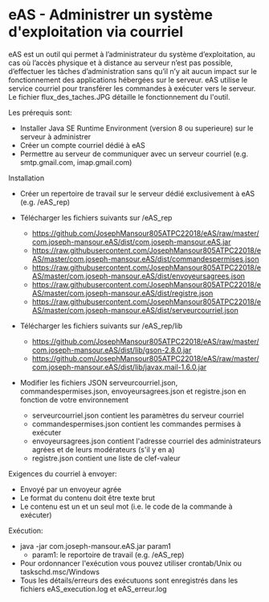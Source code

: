 # eAS - Administrer un système d'exploitation via courriel

eAS est un outil qui permet à l’administrateur du système d’exploitation, au cas où l’accès physique et à distance au serveur n’est pas possible, d’effectuer les tâches d’administration sans qu’il n’y ait aucun impact sur le fonctionnement des applications hébergées sur le serveur.
eAS utilise le service courriel pour transférer les commandes à exécuter vers le serveur. Le fichier flux_des_taches.JPG détaille le fonctionnement du l'outil.

Les prérequis sont:
- Installer Java SE Runtime Environment (version 8 ou superieure) sur le serveur à administrer
- Créer un compte courriel dédié à eAS
- Permettre au serveur de communiquer avec un serveur courriel (e.g. smtp.gmail.com, imap.gmail.com)
 
Installation
- Créer un repertoire de travail sur le serveur dédié exclusivement à eAS (e.g. /eAS_rep)
- Télécharger les fichiers suivants sur /eAS_rep
  - https://github.com/JosephMansour805ATPC22018/eAS/raw/master/com.joseph-mansour.eAS/dist/com.joseph-mansour.eAS.jar 
  - https://raw.githubusercontent.com/JosephMansour805ATPC22018/eAS/master/com.joseph-mansour.eAS/dist/commandespermises.json
  - https://raw.githubusercontent.com/JosephMansour805ATPC22018/eAS/master/com.joseph-mansour.eAS/dist/envoyeursagrees.json
  - https://raw.githubusercontent.com/JosephMansour805ATPC22018/eAS/master/com.joseph-mansour.eAS/dist/registre.json
  - https://raw.githubusercontent.com/JosephMansour805ATPC22018/eAS/master/com.joseph-mansour.eAS/dist/serveurcourriel.json

- Télécharger les fichiers suivants sur /eAS_rep/lib
  - https://github.com/JosephMansour805ATPC22018/eAS/raw/master/com.joseph-mansour.eAS/dist/lib/gson-2.8.0.jar
  - https://github.com/JosephMansour805ATPC22018/eAS/raw/master/com.joseph-mansour.eAS/dist/lib/javax.mail-1.6.0.jar
  
- Modifier les fichiers JSON serveurcourriel.json, commandespermises.json, envoyeursagrees.json et registre.json en fonction de votre environnement
   - serveurcourriel.json contient les paramètres du serveur courriel 
   - commandespermises.json contient les commandes permises à exécuter
   - envoyeursagrees.json contient l'adresse courriel des administrateurs agrées et de leurs modérateurs (s'il y en a)
   - registre.json contient une liste de clef-valeur 
  
Exigences du courriel à envoyer:
- Envoyé par un envoyeur agrée
- Le format du contenu doit être texte brut
- Le contenu est un et un seul mot (i.e. le code de la commande à exécuter)

Exécution:
 - java -jar com.joseph-mansour.eAS.jar param1 
    - param1: le reportoire de travail (e.g. /eAS_rep)
 - Pour ordonnancer l'exécution vous pouvez utiliser crontab/Unix ou taskschd.msc/Windows
 - Tous les détails/erreurs des exécutuons sont enregistrés dans les fichiers eAS_execution.log et eAS_erreur.log
